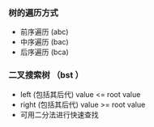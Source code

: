 ### 树的遍历方式
- 前序遍历 (abc)
- 中序遍历 (bac)
- 后序遍历 (bca)

### 二叉搜索树 （bst ）
- left (包括其后代) value <= root value
- right (包括其后代) value >= root value
- 可用二分法进行快速查找

